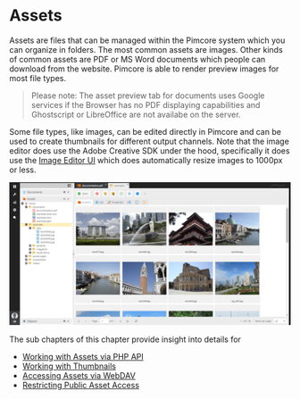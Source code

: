 # Assets

Assets are files that can be managed within the Pimcore system which you can organize in folders. The most common assets 
are images. Other kinds of common assets are PDF or MS Word documents which people can download from the website.
Pimcore is able to render preview images for most file types. 

> Please note: The asset preview tab for documents uses Google services if the Browser has no PDF 
> displaying capabilities and Ghostscript or LibreOffice are not availabe on the server.

Some file types, like images, can be edited directly in Pimcore and can be used to create thumbnails for different 
output channels. Note that the image editor does use the Adobe Creative SDK under the hood, specifically it does use the [Image Editor UI](https://creativesdk.adobe.com/docs/web/#/articles/imageeditorui/index.html) which does automatically resize images to 1000px or less.

![Pimcore Assets](../img/pimcore_assets.png)
   
The sub chapters of this chapter provide insight into details for
 * [Working with Assets via PHP API](./01_Working_with_PHP_API.md) 
 * [Working with Thumbnails](./03_Working_with_Thumbnails/README.md)
 * [Accessing Assets via WebDAV](./05_Accessing_Assets_via_WebDAV.md)
 * [Restricting Public Asset Access](./07_Restricting_Public_Asset_Access.md)